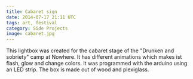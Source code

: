 ```yaml
---
title: Cabaret sign
date: 2014-07-17 21:11 UTC
tags: art, festival
category: Side Projects
image: cabaret.jpg
---
```


This lightbox was created for the cabaret stage of the "Drunken and sobriety" camp at Nowhere. It has different animations which makes ist flash, glow and change colors. It was programmed with the arduino using an LED strip. The box is made out of wood and plexiglass.

